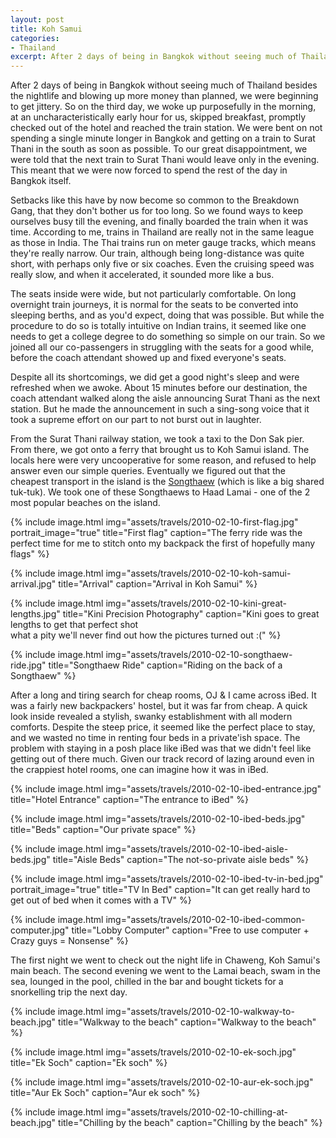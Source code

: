```yaml
---
layout: post
title: Koh Samui
categories:
- Thailand
excerpt: After 2 days of being in Bangkok without seeing much of Thailand besides its nightlife and blowing up more money than planned, we were beginning to get jittery.
---
```


After 2 days of being in Bangkok without seeing much of Thailand besides the
nightlife and blowing up more money than planned, we were beginning to get
jittery. So on the third day, we woke up purposefully in the morning, at an
uncharacteristically early hour for us, skipped breakfast, promptly checked out
of the hotel and reached the train station. We were bent on not spending a
single minute longer in Bangkok and getting on a train to Surat Thani in the
south as soon as possible. To our great disappointment, we were told that the
next train to Surat Thani would leave only in the evening. This meant that we
were now forced to spend the rest of the day in Bangkok itself.

Setbacks like this have by now become so common to the Breakdown Gang, that they
don't bother us for too long. So we found ways to keep ourselves busy till the
evening, and finally boarded the train when it was time. According to me, trains
in Thailand are really not in the same league as those in India. The Thai trains
run on meter gauge tracks, which means they're really narrow. Our train,
although being long-distance was quite short, with perhaps only five or six
coaches. Even the cruising speed was really slow, and when it accelerated, it
sounded more like a bus.

The seats inside were wide, but not particularly comfortable. On long overnight
train journeys, it is normal for the seats to be converted into sleeping berths,
and as you'd expect, doing that was possible. But while the procedure to do so
is totally intuitive on Indian trains, it seemed like one needs to get a college
degree to do something so simple on our train. So we joined all our
co-passengers in struggling with the seats for a good while, before the coach
attendant showed up and fixed everyone's seats.

Despite all its shortcomings, we did get a good night's sleep and were refreshed
when we awoke. About 15 minutes before our destination, the coach attendant walked
along the aisle announcing Surat Thani as the next station. But he made the
announcement in such a sing-song voice that it took a supreme effort on our part
to not burst out in laughter.

From the Surat Thani railway station, we took a taxi to the Don Sak pier. From
there, we got onto a ferry that brought us to Koh Samui island. The locals here
were very uncooperative for some reason, and refused to help answer even our
simple queries. Eventually we figured out that the cheapest transport in the
island is the [Songthaew](https://en.wikipedia.org/wiki/Songthaew) (which is
like a big shared tuk-tuk). We took one of these Songthaews to Haad Lamai - one
of the 2 most popular beaches on the island.

{% include image.html
    img="assets/travels/2010-02-10-first-flag.jpg"
    portrait_image="true"
    title="First flag"
    caption="The ferry ride was the perfect time for me to stitch onto my
        backpack the first of hopefully many flags" %}

{% include image.html
    img="assets/travels/2010-02-10-koh-samui-arrival.jpg"
    title="Arrival"
    caption="Arrival in Koh Samui" %}

{% include image.html
    img="assets/travels/2010-02-10-kini-great-lengths.jpg"
    title="Kini Precision Photography"
    caption="Kini goes to great lengths to get that perfect shot<br>
        what a pity we'll never find out how the pictures turned out :(" %}

{% include image.html
    img="assets/travels/2010-02-10-songthaew-ride.jpg"
    title="Songthaew Ride"
    caption="Riding on the back of a Songthaew" %}

After a long and tiring search for cheap rooms, OJ & I came across iBed. It was
a fairly new backpackers' hostel, but it was far from cheap. A quick look inside
revealed a stylish, swanky establishment with all modern comforts. Despite the
steep price, it seemed like the perfect place to stay, and we wasted no time in
renting four beds in a private'ish space. The problem with staying in a posh
place like iBed was that we didn't feel like getting out of there much. Given
our track record of lazing around even in the crappiest hotel rooms, one can
imagine how it was in iBed.

{% include image.html
    img="assets/travels/2010-02-10-ibed-entrance.jpg"
    title="Hotel Entrance"
    caption="The entrance to iBed" %}

{% include image.html
    img="assets/travels/2010-02-10-ibed-beds.jpg"
    title="Beds"
    caption="Our private space" %}

{% include image.html
    img="assets/travels/2010-02-10-ibed-aisle-beds.jpg"
    title="Aisle Beds"
    caption="The not-so-private aisle beds" %}

{% include image.html
    img="assets/travels/2010-02-10-ibed-tv-in-bed.jpg"
    portrait_image="true"
    title="TV In Bed"
    caption="It can get really hard to get out of bed when it comes with a TV" %}

{% include image.html
    img="assets/travels/2010-02-10-ibed-common-computer.jpg"
    title="Lobby Computer"
    caption="Free to use computer + Crazy guys = Nonsense" %}

The first night we went to check out the night life in Chaweng, Koh Samui's main
beach. The second evening we went to the Lamai beach, swam in the sea, lounged
in the pool, chilled in the bar and bought tickets for a snorkelling trip the
next day.

{% include image.html
    img="assets/travels/2010-02-10-walkway-to-beach.jpg"
    title="Walkway to the beach"
    caption="Walkway to the beach" %}

{% include image.html
    img="assets/travels/2010-02-10-ek-soch.jpg"
    title="Ek Soch"
    caption="Ek soch" %}

{% include image.html
    img="assets/travels/2010-02-10-aur-ek-soch.jpg"
    title="Aur Ek Soch"
    caption="Aur ek soch" %}

{% include image.html
    img="assets/travels/2010-02-10-chilling-at-beach.jpg"
    title="Chilling by the beach"
    caption="Chilling by the beach" %}
